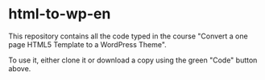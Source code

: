 # html-to-wp-en

This repository contains all the code typed in the course "Convert a one page HTML5 Template to a WordPress Theme".

To use it, either clone it or download a copy using the green "Code" button above.
